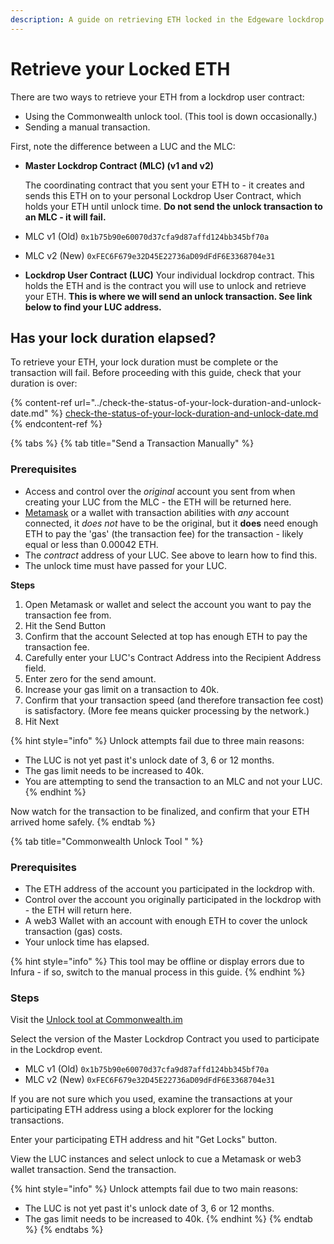 ```yaml
---
description: A guide on retrieving ETH locked in the Edgeware lockdrop event.
---
```


# Retrieve your Locked ETH

There are two ways to retrieve your ETH from a lockdrop user contract:

* Using the Commonwealth unlock tool. (This tool is down occasionally.)
* Sending a manual transaction.

First, note the difference between a LUC and the MLC:

*   **Master Lockdrop Contract (MLC) (v1 and v2)**

    The coordinating contract that you sent your ETH to - it creates and sends this ETH on to your personal Lockdrop User Contract, which holds your ETH until unlock time. **Do not send the unlock transaction to an MLC - it will fail.**
* MLC v1 (Old) `0x1b75b90e60070d37cfa9d87affd124bb345bf70a`
* MLC v2 (New) `0xFEC6F679e32D45E22736aD09dFdF6E3368704e31`
* **Lockdrop User Contract (LUC)** Your individual lockdrop contract. This holds the ETH and is the contract you will use to unlock and retrieve your ETH. **This is where we will send an unlock transaction. See link below to find your LUC address.**

## Has your lock duration elapsed?

To retrieve your ETH, your lock duration must be complete or the transaction will fail. Before proceeding with this guide, check that your duration is over:

{% content-ref url="../check-the-status-of-your-lock-duration-and-unlock-date.md" %}
[check-the-status-of-your-lock-duration-and-unlock-date.md](../check-the-status-of-your-lock-duration-and-unlock-date.md)
{% endcontent-ref %}

{% tabs %}
{% tab title="Send a Transaction Manually" %}
### Prerequisites

* Access and control over the _original_ account you sent from when creating your LUC from the MLC - the ETH will be returned here.
* [Metamask](https://chrome.google.com/webstore/detail/metamask/nkbihfbeogaeaoehlefnkodbefgpgknn) or a wallet with transaction abilities with _any_ account connected, it _does not_ have to be the original, but it **does** need enough ETH to pay the 'gas' (the transaction fee) for the transaction - likely equal or less than 0.00042 ETH.
* The _contract_ address of your LUC. See above to learn how to find this.
* The unlock time must have passed for your LUC.

**Steps**

1. Open Metamask or wallet and select the account you want to pay the transaction fee from.
2. Hit the Send Button
3. Confirm that the account Selected at top has enough ETH to pay the transaction fee.
4. Carefully enter your LUC's Contract Address into the Recipient Address field.
5. Enter zero for the send amount.
6. Increase your gas limit on a transaction to 40k.
7. Confirm that your transaction speed (and therefore transaction fee cost) is satisfactory. (More fee means quicker processing by the network.)
8. Hit Next

{% hint style="info" %}
Unlock attempts fail due to three main reasons:

* The LUC is not yet past it's unlock date of 3, 6 or 12 months.
* The gas limit needs to be increased to 40k.
* You are attempting to send the transaction to an MLC and not your LUC.
{% endhint %}

Now watch for the transaction to be finalized, and confirm that your ETH arrived home safely.
{% endtab %}

{% tab title="Commonwealth Unlock Tool " %}
### Prerequisites

* The ETH address of the account you participated in the lockdrop with.
* Control over the account you originally participated in the lockdrop with - the ETH will return here.
* A web3 Wallet with an account with enough ETH to cover the unlock transaction (gas) costs.
* Your unlock time has elapsed.

{% hint style="info" %}
This tool may be offline or display errors due to Infura - if so, switch to the manual process in this guide.
{% endhint %}

### Steps

Visit the [Unlock tool at Commonwealth.im](https://commonwealth.im/edgeware/unlock)

Select the version of the Master Lockdrop Contract you used to participate in the Lockdrop event.

* MLC v1 (Old) `0x1b75b90e60070d37cfa9d87affd124bb345bf70a`
* MLC v2 (New) `0xFEC6F679e32D45E22736aD09dFdF6E3368704e31`

If you are not sure which you used, examine the transactions at your participating ETH address using a block explorer for the locking transactions.

Enter your participating ETH address and hit "Get Locks" button.

View the LUC instances and select unlock to cue a Metamask or web3 wallet transaction. Send the transaction.

{% hint style="info" %}
Unlock attempts fail due to two main reasons:

* The LUC is not yet past it's unlock date of 3, 6 or 12 months.
* The gas limit needs to be increased to 40k.
{% endhint %}
{% endtab %}
{% endtabs %}
